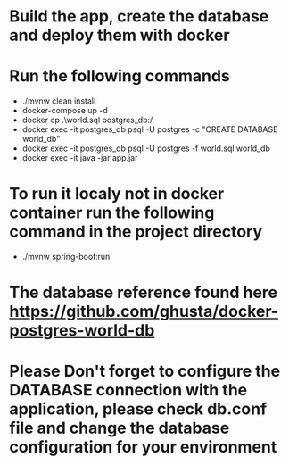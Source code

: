# Build the app, create the database and deploy them with docker 
# Run the following commands
* ./mvnw clean install
* docker-compose up -d 
* docker cp .\world.sql postgres_db:/
* docker exec -it postgres_db psql -U postgres -c "CREATE DATABASE world_db"
* docker exec -it postgres_db psql -U postgres -f world.sql world_db
* docker exec -it java -jar app.jar

# To run it localy not in docker container run the following command in the project directory
* ./mvnw spring-boot:run

# The database reference found here  https://github.com/ghusta/docker-postgres-world-db

# Please Don't forget to configure the DATABASE connection with the application, please check db.conf file and change the database configuration for your environment
